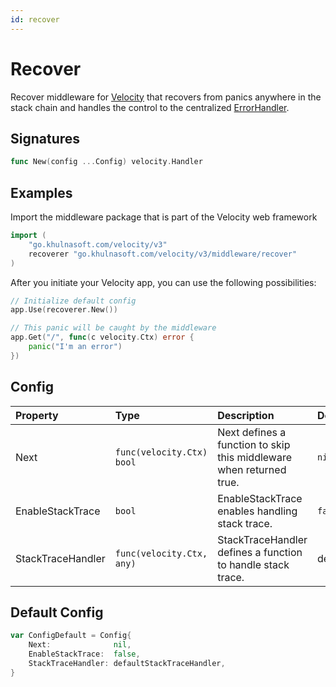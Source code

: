 ```yaml
---
id: recover
---
```


# Recover

Recover middleware for [Velocity](https://go.khulnasoft.com/velocity) that recovers from panics anywhere in the stack chain and handles the control to the centralized [ErrorHandler](https://docs.khulnasoft.com/guide/error-handling).

## Signatures

```go
func New(config ...Config) velocity.Handler
```

## Examples

Import the middleware package that is part of the Velocity web framework

```go
import (
    "go.khulnasoft.com/velocity/v3"
    recoverer "go.khulnasoft.com/velocity/v3/middleware/recover"
)
```

After you initiate your Velocity app, you can use the following possibilities:

```go
// Initialize default config
app.Use(recoverer.New())

// This panic will be caught by the middleware
app.Get("/", func(c velocity.Ctx) error {
    panic("I'm an error")
})
```

## Config

| Property          | Type                            | Description                                                         | Default                  |
|:------------------|:--------------------------------|:--------------------------------------------------------------------|:-------------------------|
| Next              | `func(velocity.Ctx) bool`         | Next defines a function to skip this middleware when returned true. | `nil`                    |
| EnableStackTrace  | `bool`                          | EnableStackTrace enables handling stack trace.                      | `false`                  |
| StackTraceHandler | `func(velocity.Ctx, any)` | StackTraceHandler defines a function to handle stack trace.         | defaultStackTraceHandler |

## Default Config

```go
var ConfigDefault = Config{
    Next:              nil,
    EnableStackTrace:  false,
    StackTraceHandler: defaultStackTraceHandler,
}
```
